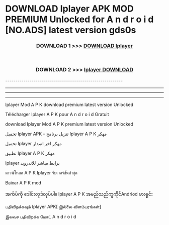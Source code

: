 # DOWNLOAD Iplayer  APK MOD PREMIUM Unlocked for A n d r o i d [NO.ADS] latest version gds0s 



<div align="center">

<h3>DOWNLOAD 1 >>> <a href="https://getmod2.web.app/?judul=Iplayer ">DOWNLOAD Iplayer </a></h3><br>

<h3>DOWNLOAD 2 >>> <a href="https://getmod2.web.app/?judul=Iplayer ">Iplayer  DOWNLOAD </a></h3>

</div>
----------------------------------------------------------

----------------------------------------------------------

----------------------------------------------------------

----------------------------------------------------------

Iplayer  Mod A P K download premium latest version Unlocked

Télécharger Iplayer  A P K pour A n d r o i d Gratuit

download Iplayer  Mod A P K premium latest version Unlocked

تحميل Iplayer  APK - تنزيل برنامج Iplayer  A P K مهكر

تحميل Iplayer  مهكر اخر اصدار

تطبيق Iplayer  A P K مهكر

Iplayer  برابط مباشر للاندرويد

ดาวน์โหลด A P K Iplayer  รับเวอร์ชันล่าสุด

Baixar A P K mod

အက်ပ်ကို ဒေါင်းလုဒ်လုပ်ပါ။ Iplayer  A P K အမည်သည်ကူကိုင်Andriod ဗားရှင်း

பதிவிறக்கவும் Iplayer  APK[ இல்லை விளம்பரங்கள்] 
 
இலவச பதிவிறக்க மோட் A n d r o i d



